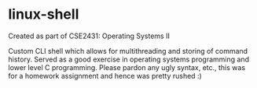 # linux-shell

Created as part of CSE2431: Operating Systems II

Custom CLI shell which allows for multithreading and storing of command history. Served as a good exercise in operating systems programming and lower level C programming. Please pardon any ugly syntax, etc., this was for a homework assignment and hence was pretty rushed :)

